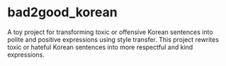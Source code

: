 # bad2good_korean
A toy project for transforming toxic or offensive Korean sentences into polite and positive expressions using style transfer.
This project rewrites toxic or hateful Korean sentences into more respectful and kind expressions.
